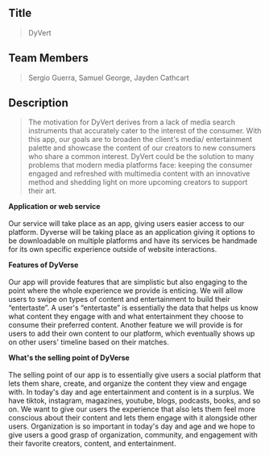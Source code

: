 ## Title
>DyVert

## Team Members
>Sergio Guerra, Samuel George, Jayden Cathcart

## Description 
>The motivation for DyVert derives from a lack of media search instruments that accurately cater to the interest of the consumer. With this app, our goals are to broaden the client's media/ entertainment palette and showcase the content of our creators to new consumers who share a common interest. DyVert could be the solution to many problems that modern media platforms face: keeping the consumer engaged and refreshed with multimedia content with an innovative method and shedding light on more upcoming creators to support their art.

__Application or web service__  <br>
<br>
Our service will take place as an app, giving users easier access to our platform. Dyverse will be taking place as an application giving it options to be downloadable on multiple platforms and have its services be handmade for its own specific experience outside of website interactions. 

__Features of DyVerse__ <br>
<br>
Our app will provide features that are simplistic but also engaging to the point where the whole experience we provide is enticing. We will allow users to swipe on types of content and entertainment to build their “entertaste”. A user's “entertaste” is essentially the data that helps us know what content they engage with and what entertainment they choose to consume their preferred content. Another feature we will provide is for users to add their own content to our platform, which eventually shows up on other users' timeline based on their matches. 

__What's the selling point of DyVerse__ <br>
<br>
The selling point of our app is to essentially give users a social platform that lets them share, create, and organize the content they view and engage with. In today's day and age entertainment and content is in a surplus. We have tiktok, instagram, magazines, youtube, blogs, podcasts, books, and so on. We want to give our users the experience that also lets them feel more conscious about their content and lets them engage with it alongside other users. Organization is so important in today's day and age and we hope to give users a good grasp of organization, community, and engagement with their favorite creators, content, and entertainment.


